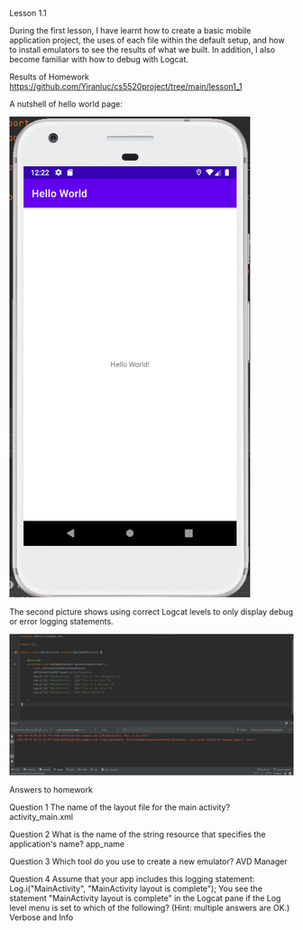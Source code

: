 Lesson 1.1

During the first lesson, I have learnt how to create a basic mobile application project, the uses of each file within the default setup, and how to install emulators to see the results of what we built. In addition, I also become familiar with how to debug with Logcat.

Results of Homework
https://github.com/Yiranluc/cs5520project/tree/main/lesson1_1

A nutshell of hello world page:

![picture1](pictures/assignment1.1_1.png)

The second picture shows using correct Logcat levels to only display debug or error logging statements.

![picture2](pictures/assignment1.1_2.png)

Answers to homework

Question 1
The name of the layout file for the main activity?
activity_main.xml

Question 2
What is the name of the string resource that specifies the application's name?
app_name

Question 3
Which tool do you use to create a new emulator?
AVD Manager

Question 4
Assume that your app includes this logging statement:
Log.i("MainActivity", "MainActivity layout is complete");
You see the statement "MainActivity layout is complete" in the Logcat pane if the Log level menu is set to which of the following? (Hint: multiple answers are OK.)
Verbose and Info
